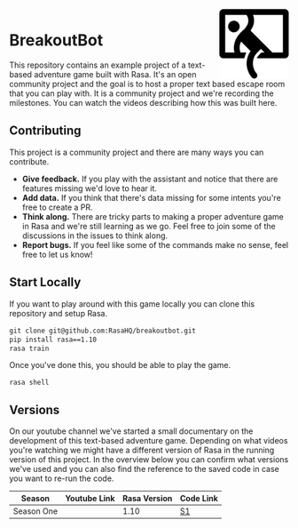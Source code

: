 <img src="logo.png" width=125 height=125 align="right">

# BreakoutBot

This repository contains an example project of a text-based adventure game built with Rasa. It's an open community
project and the goal is to host a proper text based escape room that you can play with. It is a community project
and we're recording the milestones. You can watch the videos describing how this was built here.

## Contributing

This project is a community project and there are many ways you can contribute.

- **Give feedback.** If you play with the assistant and notice that there are features missing we'd love to hear it.
- **Add data.** If you think that there's data missing for some intents you're free to create a PR.
- **Think along.** There are tricky parts to making a proper adventure game in Rasa and we're still learning as we go.
  Feel free to join some of the discussions in the issues to think along.
- **Report bugs.** If you feel like some of the commands make no sense, feel free to let us know!

## Start Locally

If you want to play around with this game locally you can clone this repository and setup Rasa.

```
git clone git@github.com:RasaHQ/breakoutbot.git
pip install rasa==1.10
rasa train
```

Once you've done this, you should be able to play the game.

```python
rasa shell
```
## Versions 

On our youtube channel we've started a small documentary on the development of this text-based adventure game. Depending on what videos you're watching we might have a different version of Rasa in the running version of this project. In the overview below you can confirm what versions we've used and you can also find the reference to the saved code in case you want to re-run the code. 

| Season 	      | Youtube Link 	| Rasa Version 	| Code Link 	                                                |
|-------------	|--------------	|--------------	|------------------------------------------------------------	|
| Season One  	|              	| 1.10        	| [S1](https://github.com/RasaHQ/breakoutbot/releases/tag/s1) |
